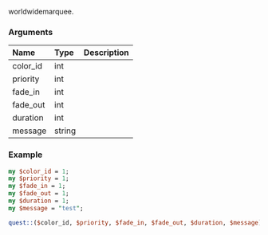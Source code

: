 worldwidemarquee.
### Arguments
**Name**|**Type**|**Description**
:---|:---|:---
color_id|int|
priority|int|
fade_in|int|
fade_out|int|
duration|int|
message|string|

### Example

```perl
my $color_id = 1;
my $priority = 1;
my $fade_in = 1;
my $fade_out = 1;
my $duration = 1;
my $message = "test";

quest::($color_id, $priority, $fade_in, $fade_out, $duration, $message); # Returns void
```